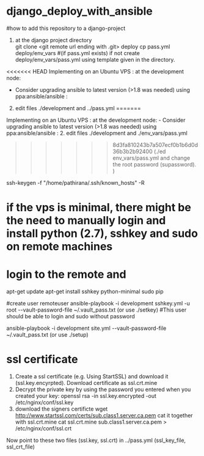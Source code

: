 # django_deploy_with_ansible

#how to add this repository to a django-project
1. at the django project directory  
git clone  <git remote url ending with .git> deploy
cp pass.yml deploy/env_vars #(if pass.yml exists) 
if not create deploy/env_vars/pass.yml using template given in the directory. 


<<<<<<< HEAD
Implementing on an Ubuntu VPS
: at the development node:
 -  Consider upgrading ansible to latest version (>1.8 was needed) using ppa:ansible/ansible 
: 
2. edit files ./development and ../pass.yml
=======

Implementing on an Ubuntu VPS : at the development node: -  Consider upgrading ansible to latest version (>1.8 was needed) using ppa:ansible/ansible : 
2. edit files ./development and ./env_vars/pass.yml
>>>>>>> 8d3fa810243b7a507ecf0b1b6d0d36b3b2b92400
(./ed env_vars/pass.yml and change the root password (supassword). )

ssh-keygen -f "/home/pathirana/.ssh/known_hosts" -R  <host> 

# if the vps is minimal, there might be the need to manually login and install python (2.7), sshkey and sudo on remote machines
# login to the remote and 
apt-get update
apt-get install sshkey python-minimal sudo pip


#create user remoteuser
ansible-playbook -i development sshkey.yml -u root  --vault-password-file ~/.vault_pass.txt
(or use ./setkey)
#This user should be able to login and sudo without password

ansible-playbook -i development  site.yml --vault-password-file ~/.vault_pass.txt 
(or use ./setup)

# ssl certificate
1. Create a ssl certificate (e.g. Using StartSSL) and download it (ssl.key.encyrpted). Download certificate as ssl.crt.mine
2. Decrypt the private key by using the password you entered when you created your key:
openssl rsa -in ssl.key.encrypted -out /etc/nginx/conf/ssl.key
3. download the signers certificte
wget http://www.startssl.com/certs/sub.class1.server.ca.pem
cat it together with ssl.crt.mine
cat ssl.crt.mine sub.class1.server.ca.pem > /etc/nginx/conf/ssl.crt 

Now point to these two files (ssl.key, ssl.crt) in ../pass.yml (ssl_key_file, ssl_crt_file)
